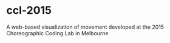 # ccl-2015
A web-based visualization of movement developed at the 2015 Choreographic Coding Lab in Melbourne
